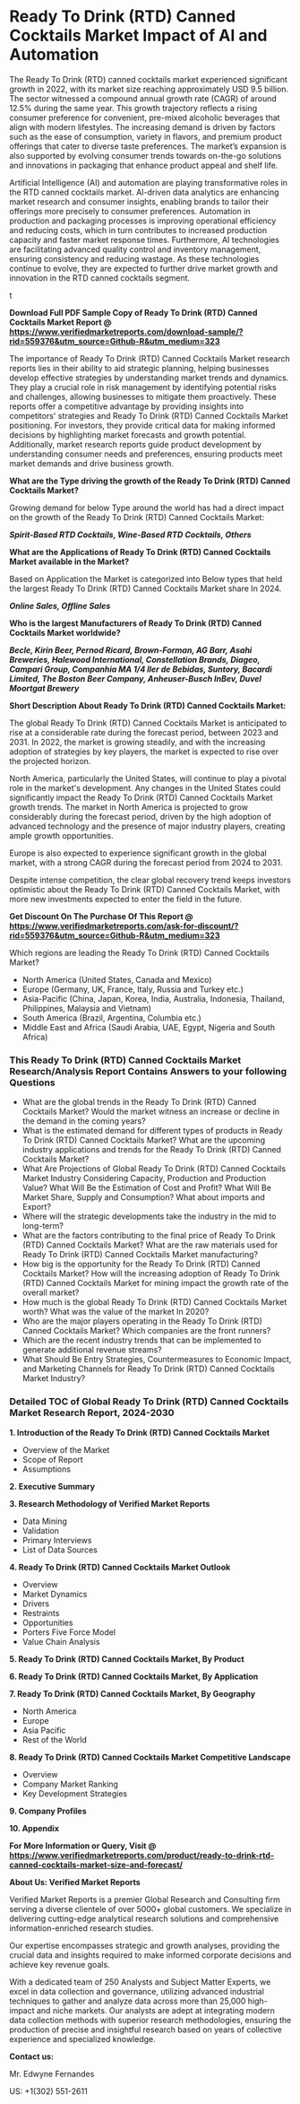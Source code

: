 <meta name="title" content="Global Ready To Drink (RTD) Canned Cocktails Market Impact of AI and Automation"><meta name="description" content="The Ready To Drink (RTD) canned cocktails market experienced significant growth in 2022, with its market size reaching approximately USD 9.5 billion. The sector witnes"><meta name="title" content="Ready To Drink (RTD) Canned Cocktails Market Size, Share, Scope, Trends, Growth, Opportunities, Analysis, Forecast"><h1>Ready To Drink (RTD) Canned Cocktails Market Impact of AI and Automation</h1><p>The Ready To Drink (RTD) canned cocktails market experienced significant growth in 2022, with its market size reaching approximately USD 9.5 billion. The sector witnessed a compound annual growth rate (CAGR) of around 12.5% during the same year. This growth trajectory reflects a rising consumer preference for convenient, pre-mixed alcoholic beverages that align with modern lifestyles. The increasing demand is driven by factors such as the ease of consumption, variety in flavors, and premium product offerings that cater to diverse taste preferences. The market’s expansion is also supported by evolving consumer trends towards on-the-go solutions and innovations in packaging that enhance product appeal and shelf life.</p><p>Artificial Intelligence (AI) and automation are playing transformative roles in the RTD canned cocktails market. AI-driven data analytics are enhancing market research and consumer insights, enabling brands to tailor their offerings more precisely to consumer preferences. Automation in production and packaging processes is improving operational efficiency and reducing costs, which in turn contributes to increased production capacity and faster market response times. Furthermore, AI technologies are facilitating advanced quality control and inventory management, ensuring consistency and reducing wastage. As these technologies continue to evolve, they are expected to further drive market growth and innovation in the RTD canned cocktails segment.</p>t</p><p id="" class=""><strong>Download Full PDF Sample Copy of Ready To Drink (RTD) Canned Cocktails Market Report @ <a href="https://www.verifiedmarketreports.com/download-sample/?rid=559376&utm_source=Github-R&utm_medium=323" target="_blank">https://www.verifiedmarketreports.com/download-sample/?rid=559376&utm_source=Github-R&utm_medium=323</a></strong></p><p>The importance of&nbsp;Ready To Drink (RTD) Canned Cocktails Market research reports lies in their ability to aid strategic planning, helping businesses develop effective strategies by understanding market trends and dynamics. They play a crucial role in risk management by identifying potential risks and challenges, allowing businesses to mitigate them proactively. These reports offer a competitive advantage by providing insights into competitors' strategies and Ready To Drink (RTD) Canned Cocktails Market positioning. For investors, they provide critical data for making informed decisions by highlighting market forecasts and growth potential. Additionally, market research reports guide product development by understanding consumer needs and preferences, ensuring products meet market demands and drive business growth.</p><p><strong>What are the&nbsp;Type driving the growth of the Ready To Drink (RTD) Canned Cocktails Market?</strong></p><p id="" class="">Growing demand for below Type around the world has had a direct impact on the growth of the Ready To Drink (RTD) Canned Cocktails Market:</p><em><strong>Spirit-Based RTD Cocktails, Wine-Based RTD Cocktails, Others</strong></em></p><strong>What are the&nbsp;Applications&nbsp;of Ready To Drink (RTD) Canned Cocktails Market available in the Market?</strong></p><p id="" class="">Based on Application the Market is categorized into Below types that held the largest Ready To Drink (RTD) Canned Cocktails Market share In 2024.</p><em><strong>Online Sales, Offline Sales</strong></em></p><strong>Who is the largest Manufacturers of Ready To Drink (RTD) Canned Cocktails Market worldwide?</strong></p><p><em><strong>Becle, Kirin Beer, Pernod Ricard, Brown-Forman, AG Barr, Asahi Breweries, Halewood International, Constellation Brands, Diageo, Campari Group, Companhia MA 1/4 ller de Bebidas, Suntory, Bacardi Limited, The Boston Beer Company, Anheuser-Busch InBev, Duvel Moortgat Brewery</strong></em></p><p id="" class=""><strong>Short Description About Ready To Drink (RTD) Canned Cocktails Market:</strong></p><p>The global Ready To Drink (RTD) Canned Cocktails Market is anticipated to rise at a considerable rate during the forecast period, between 2023 and 2031. In 2022, the market is growing steadily, and with the increasing adoption of strategies by key players, the market is expected to rise over the projected horizon.</p><p>North America, particularly the United States, will continue to play a pivotal role in the market's development. Any changes in the United States could significantly impact the Ready To Drink (RTD) Canned Cocktails Market growth trends. The market in North America is projected to grow considerably during the forecast period, driven by the high adoption of advanced technology and the presence of major industry players, creating ample growth opportunities.</p><p>Europe is also expected to experience significant growth in the global market, with a strong CAGR during the forecast period from 2024 to 2031.</p><p>Despite intense competition, the clear global recovery trend keeps investors optimistic about the Ready To Drink (RTD) Canned Cocktails Market, with more new investments expected to enter the field in the future.</p><p id="" class=""><strong>Get Discount On The Purchase Of This Report @ <a href="https://www.verifiedmarketreports.com/ask-for-discount/?rid=559376&utm_source=Github-R&utm_medium=323" target="_blank">https://www.verifiedmarketreports.com/ask-for-discount/?rid=559376&utm_source=Github-R&utm_medium=323</a></strong></p>Which regions are leading the Ready To Drink (RTD) Canned Cocktails Market?</p><ul><li>North America (United States, Canada and Mexico)</li><li>Europe (Germany, UK, France, Italy, Russia and Turkey etc.)</li><li>Asia-Pacific (China, Japan, Korea, India, Australia, Indonesia, Thailand, Philippines, Malaysia and Vietnam)</li><li>South America (Brazil, Argentina, Columbia etc.)</li><li>Middle East and Africa (Saudi Arabia, UAE, Egypt, Nigeria and South Africa)</li></ul><h3 id="" class="">This Ready To Drink (RTD) Canned Cocktails Market Research/Analysis Report Contains Answers to your following Questions</h3><ul><li>What are the global trends in the Ready To Drink (RTD) Canned Cocktails Market? Would the market witness an increase or decline in the demand in the coming years?</li><li>What is the estimated demand for different types of products in Ready To Drink (RTD) Canned Cocktails Market? What are the upcoming industry applications and trends for the Ready To Drink (RTD) Canned Cocktails Market?</li><li>What Are Projections of Global Ready To Drink (RTD) Canned Cocktails Market Industry Considering Capacity, Production and Production Value? What Will Be the Estimation of Cost and Profit? What Will Be Market Share, Supply and Consumption? What about imports and Export?</li><li>Where will the strategic developments take the industry in the mid to long-term?</li><li>What are the factors contributing to the final price of Ready To Drink (RTD) Canned Cocktails Market? What are the raw materials used for Ready To Drink (RTD) Canned Cocktails Market manufacturing?</li><li>How big is the opportunity for the Ready To Drink (RTD) Canned Cocktails Market? How will the increasing adoption of Ready To Drink (RTD) Canned Cocktails Market for mining impact the growth rate of the overall market?</li><li>How much is the global Ready To Drink (RTD) Canned Cocktails Market worth? What was the value of the market In 2020?</li><li>Who are the major players operating in the Ready To Drink (RTD) Canned Cocktails Market? Which companies are the front runners?</li><li>Which are the recent industry trends that can be implemented to generate additional revenue streams?</li><li>What Should Be Entry Strategies, Countermeasures to Economic Impact, and Marketing Channels for Ready To Drink (RTD) Canned Cocktails Market Industry?</li></ul><h3 id="" class="">Detailed TOC of Global Ready To Drink (RTD) Canned Cocktails Market Research Report, 2024-2030</h3><p id="" class=""><strong>1. Introduction of the Ready To Drink (RTD) Canned Cocktails Market</strong></p><ul><li>Overview of the Market</li><li>Scope of Report</li><li>Assumptions</li></ul><p id="" class=""><strong>2. Executive Summary</strong></p><p id="" class=""><strong>3. Research Methodology of Verified Market Reports</strong></p><ul><li>Data Mining</li><li>Validation</li><li>Primary Interviews</li><li>List of Data Sources</li></ul><p id="" class=""><strong>4. Ready To Drink (RTD) Canned Cocktails Market Outlook</strong></p><ul><li>Overview</li><li>Market Dynamics</li><li>Drivers</li><li>Restraints</li><li>Opportunities</li><li>Porters Five Force Model</li><li>Value Chain Analysis</li></ul><p id="" class=""><strong>5. Ready To Drink (RTD) Canned Cocktails Market, By Product</strong></p><p id="" class=""><strong>6. Ready To Drink (RTD) Canned Cocktails Market, By Application</strong></p><p id="" class=""><strong>7. Ready To Drink (RTD) Canned Cocktails Market, By Geography</strong></p><ul><li>North America</li><li>Europe</li><li>Asia Pacific</li><li>Rest of the World</li></ul><p id="" class=""><strong>8. Ready To Drink (RTD) Canned Cocktails Market Competitive Landscape</strong></p><ul><li>Overview</li><li>Company Market Ranking</li><li>Key Development Strategies</li></ul><p id="" class=""><strong>9. Company Profiles</strong></p><p id="" class=""><strong>10. Appendix</strong></p><p id="" class=""><strong>For More Information or Query, Visit @ <a href="https://www.verifiedmarketreports.com/product/ready-to-drink-rtd-canned-cocktails-market-size-and-forecast/" target="_blank">https://www.verifiedmarketreports.com/product/ready-to-drink-rtd-canned-cocktails-market-size-and-forecast/</a></strong></p><p id="" class=""><strong>About Us: Verified Market Reports</strong></p><p id="" class="">Verified Market Reports is a premier Global Research and Consulting firm serving a diverse clientele of over 5000+ global customers. We specialize in delivering cutting-edge analytical research solutions and comprehensive information-enriched research studies.</p><p id="" class="">Our expertise encompasses strategic and growth analyses, providing the crucial data and insights required to make informed corporate decisions and achieve key revenue goals.</p><p id="" class="">With a dedicated team of 250 Analysts and Subject Matter Experts, we excel in data collection and governance, utilizing advanced industrial techniques to gather and analyze data across more than 25,000 high-impact and niche markets. Our analysts are adept at integrating modern data collection methods with superior research methodologies, ensuring the production of precise and insightful research based on years of collective experience and specialized knowledge.</p><p id="" class=""><strong>Contact us:</strong></p><p id="" class="">Mr. Edwyne Fernandes</p><p id="" class="">US: +1(302) 551-2611</p>
